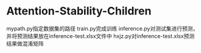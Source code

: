 # Attention-Stability-Children
mypath.py指定数据集的路径
train.py完成训练
inference.py对测试集进行预测，并将预测结果放在inference-test.xlsx文件中
hxjz.py对inference-test.xlsx预测结果做混淆矩阵
